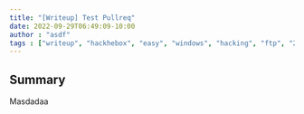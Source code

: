 ```yaml
---
title: "[Writeup] Test Pullreq"
date: 2022-09-29T06:49:09-10:00
author : "asdf"
tags : ["writeup", "hackhebox", "easy", "windows", "hacking", "ftp", "21", "privesc"]
---
```


## Summary

Masdadaa
